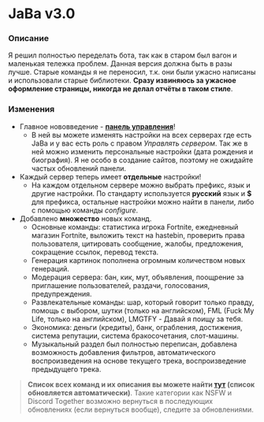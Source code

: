 # JaBa v3.0

### Описание
Я решил полностью переделать бота, так как в старом был вагон и маленькая тележка проблем. Данная верcия должна быть в разы лучше.
Старые команды я не переносил, т.к. они были ужасно написаны и использовали старые библиотеки.
**Сразу извиняюсь за ужасное оформление страницы, никогда не делал отчёты в таком стиле**.

### Изменения
* Главное нововведение - **[панель управления](https://jaba.pp.ua)**!
	* В ней вы можете изменять настройки на всех серверах где есть JaBa и у вас есть роль с правом *Управлять сервером*. Так же в ней можно изменить персональные настройки (дата рождения и биография). Я не особо в создание сайтов, поэтому не ожидайте частых обновлений панели.
* Каждый сервер теперь имеет **отдельные** настройки!
	* На каждом отдельном сервере можно выбрать префикс, язык и другие настройки. По стандарту используется **русский** язык и **$** для префикса, остальные настройки можно найти в панели, либо с помощью команды *configure*.
* Добавлено **множество** новых команд.
	* Основные команды: статистика игрока Fortnite, ежедневный магазин Fortnite, выложить текст на hastebin, проверить права пользователя, цитировать сообщение, жалобы, предложения, сокращение ссылок, перевод текста.
	* Генерация картинок пополнена огромным количеством новых генераций.
	* Модерация сервера: бан, кик, мут, объявления, поощрение за приглашение пользователей, раздачи, голосования, предупреждения.
	* Развлекательные команды: шар, который говорит только правду, помощь с выбором, шутки (только на английском), FML (Fuck My Life, только на английском), LMGTFY - Давай я поищу за тебя.
	* Экономика: деньги (кредиты), банк, ограбления, достижения, система репутации, система бракосочетания, слот-машины.
	* Музыкальный раздел был полностью переписан, добавлена возможность добавления фильтров, автоматического воспроизведения на основе текущего трека, воспроизведение предыдущего трека.
> **Список всех команд и их описания вы можете найти [тут](https://jaba.pp.ua/commands) (список обновляется автоматически)**.
> Такие категории как NSFW и Discord Together возможно вернуться в последующих обновлениях (если вернуться вообще), следите за обновлениями.